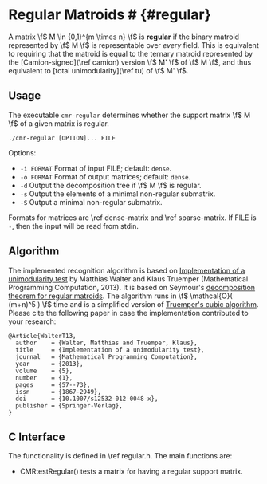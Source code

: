 # Regular Matroids # {#regular}

A matrix \f$ M \in \{0,1\}^{m \times n} \f$ is **regular** if the binary matroid represented by \f$ M \f$ is representable over *every* field.
This is equivalent to requiring that the matroid is equal to the ternary matroid represented by the [Camion-signed](\ref camion) version \f$ M' \f$ of \f$ M \f$, and thus equivalent to [total unimodularity](\ref tu) of \f$ M' \f$.


## Usage ##

The executable `cmr-regular` determines whether the support matrix \f$ M \f$ of a given matrix is regular.

    ./cmr-regular [OPTION]... FILE

Options:
  - `-i FORMAT` Format of input FILE; default: `dense`.
  - `-o FORMAT` Format of output matrices; default: `dense`.
  - `-d`        Output the decomposition tree if \f$ M \f$ is regular.
  - `-s`        Output the elements of a minimal non-regular submatrix.
  - `-S`        Output a minimal non-regular submatrix.

Formats for matrices are \ref dense-matrix and \ref sparse-matrix.
If FILE is `-`, then the input will be read from stdin.

## Algorithm ##

The implemented recognition algorithm is based on [Implementation of a unimodularity test](https://doi.org/10.1007/s12532-012-0048-x) by Matthias Walter and Klaus Truemper (Mathematical Programming Computation, 2013).
It is based on Seymour's [decomposition theorem for regular matroids](https://doi.org/10.1016/0095-8956(80)90075-1).
The algorithm runs in \f$ \mathcal{O}( (m+n)^5 ) \f$ time and is a simplified version of [Truemper's cubic algorithm](https://doi.org/10.1016/0095-8956(90)90030-4).
Please cite the following paper in case the implementation contributed to your research:

    @Article{WalterT13,
      author    = {Walter, Matthias and Truemper, Klaus},
      title     = {Implementation of a unimodularity test},
      journal   = {Mathematical Programming Computation},
      year      = {2013},
      volume    = {5},
      number    = {1},
      pages     = {57--73},
      issn      = {1867-2949},
      doi       = {10.1007/s12532-012-0048-x},
      publisher = {Springer-Verlag},
    }

## C Interface ##

The functionality is defined in \ref regular.h.
The main functions are:

  - CMRtestRegular() tests a matrix for having a regular support matrix.
